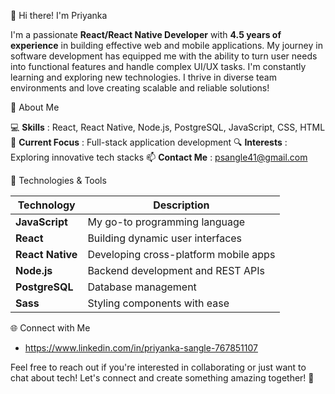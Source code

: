  👋 Hi there! I'm Priyanka

I'm a passionate **React/React Native Developer** with **4.5 years of experience** in building effective web and mobile applications. My journey in software development has equipped me with the ability to turn user needs into functional features and handle complex UI/UX tasks. I'm constantly learning and exploring new technologies. I thrive in diverse team environments and love creating scalable and reliable solutions!



 🌟 About Me

 💻  **Skills** : React, React Native, Node.js, PostgreSQL, JavaScript, CSS, HTML
 🚀  **Current Focus** : Full-stack application development
 🔍  **Interests** : Exploring innovative tech stacks
 📫  **Contact Me** : psangle41@gmail.com

 

🔧 Technologies & Tools

| Technology         | Description                          |
|--------------------|--------------------------------------|
| **JavaScript**     | My go-to programming language        |
| **React**          | Building dynamic user interfaces     |
| **React Native**   | Developing cross-platform mobile apps|
| **Node.js**        | Backend development and REST APIs    |
| **PostgreSQL**     | Database management                  |
| **Sass**           | Styling components with ease         |



🌐 Connect with Me

- https://www.linkedin.com/in/priyanka-sangle-767851107


Feel free to reach out if you're interested in collaborating or just want to chat about tech! Let's connect and create something amazing together! 🚀
